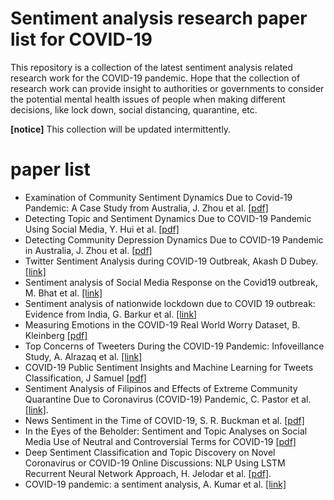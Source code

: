 # Sentiment analysis research  paper  list for COVID-19

This repository is a collection of the latest sentiment analysis  related research work for the COVID-19 pandemic.  Hope that the collection of research work can provide insight to  authorities or governments to consider the potential mental health issues of people when making different decisions, like lock down, social distancing, quarantine, etc. 

**[notice]**  This collection will be updated intermittently.   
# paper list
- Examination of Community Sentiment Dynamics Due to Covid-19 Pandemic: A Case Study from Australia, J. Zhou et al. [[pdf]](https://arxiv.org/pdf/2006.12185.pdf)
- Detecting Topic and Sentiment Dynamics Due to COVID-19 Pandemic Using Social Media, Y. Hui et al. [[pdf]](https://arxiv.org/pdf/2007.02304.pdf)
- Detecting Community Depression Dynamics Due to COVID-19 Pandemic in Australia, J. Zhou et al. [[pdf]](https://arxiv.org/pdf/2007.02325.pdf)
- Twitter Sentiment Analysis during COVID-19 Outbreak, Akash D Dubey. [[link]](https://papers.ssrn.com/sol3/papers.cfm?abstract_id=3572023)
- Sentiment analysis of Social Media Response on the Covid19 outbreak, M. Bhat et al. [[link]](https://www.researchgate.net/publication/341261530_Sentiment_analysis_of_Social_Media_Response_on_the_Covid19_outbreak)
-  Sentiment analysis of nationwide lockdown due to COVID 19 outbreak: Evidence from India, G. Barkur et al. [[link]](https://www.ncbi.nlm.nih.gov/pmc/articles/PMC7152888/)
-  Measuring Emotions in the COVID-19 Real World Worry Dataset, B. Kleinberg [[pdf]](https://arxiv.org/abs/2004.04225)
-  Top Concerns of Tweeters During the COVID-19 Pandemic: Infoveillance Study, A. Alrazaq et al. [[link]](https://www.jmir.org/2020/4/e19016/) 
-  COVID-19 Public Sentiment Insights and Machine Learning for Tweets Classification, J  Samuel [[pdf]](https://www.mdpi.com/2078-2489/11/6/314/pdf)
-  Sentiment Analysis of Filipinos and Effects of Extreme Community Quarantine Due to Coronavirus (COVID-19) Pandemic, C. Pastor et al. [[link]](https://papers.ssrn.com/sol3/papers.cfm?abstract_id=3574385).
- News Sentiment in the Time of COVID-19, S. R. Buckman et al.  [[pdf]](http://www.frbsf.org/economic-research/files/el2020-08.pdf)
- In the Eyes of the Beholder: Sentiment and Topic Analyses on Social Media Use of Neutral and Controversial Terms for COVID-19 [[pdf]](https://arxiv.org/pdf/2004.10225.pdf)
- Deep Sentiment Classification and Topic Discovery on Novel Coronavirus or COVID-19 Online Discussions: NLP Using LSTM Recurrent Neural Network Approach, H. Jelodar et al. [[pdf]](https://arxiv.org/pdf/2004.11695.pdf).
- COVID-19 pandemic: a sentiment analysis, A. Kumar et al. [[link]](https://academic.oup.com/eurheartj/article/doi/10.1093/eurheartj/ehaa597/5873149)
